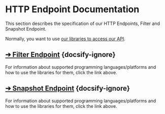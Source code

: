 # HTTP Endpoint Documentation

This section describes the specification of our HTTP Endpoints, Filter and Snapshot Endpoint.

Normally, you want to use [our libraries to access our API](libraries/).

## [➔ Filter Endpoint](http/filter.md) {docsify-ignore}

For information about supported programming languages/platforms and how to use the libraries for them, click the link above.

## [➔ Snapshot Endpoint](http/filter.md) {docsify-ignore}

For information about supported programming languages/platforms and how to use the libraries for them, click the link above.
